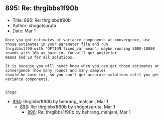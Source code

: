 ## 895: Re: thrgibbs1f90b

- Title: 895: Re: thrgibbs1f90b
- Author: shogotsuruta
- Date: Mar 1

```
Once you got estimates of variance components at convergence, use those estimates in your parameter file and run
thrgibbs1f90 with "OPTION fixed_var mean", maybe running 5000-10000 rounds with 10% as burn-in. You will get posterior
means and SD for all solutions.

It is because you will never know when you can get those estimates at convergence (how many rounds and many samples
should be burn-in), so you can't get accurate solutions until you get variance components.


Shogo
```

- [894](0894.md): thrgibbs1f90b by behrang_mahjani, Mar 1
    - [895](0895.md): Re: thrgibbs1f90b by shogotsuruta, Mar 1
        - [896](0896.md): Re: thrgibbs1f90b by behrang_mahjani, Mar 1
